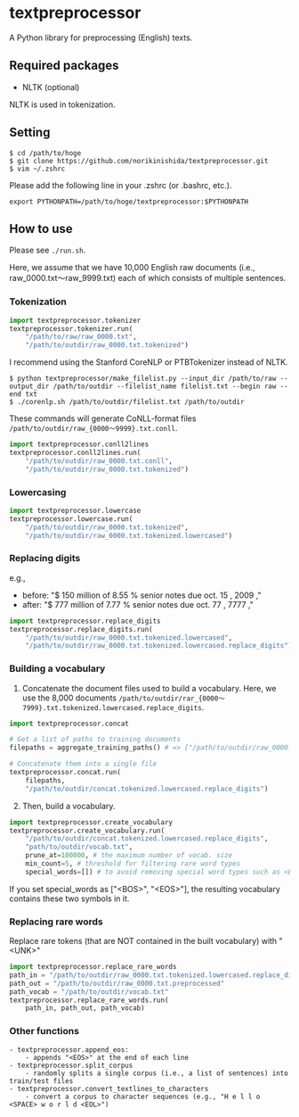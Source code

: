 # textpreprocessor

A Python library for preprocessing (English) texts.

## Required packages ##

- NLTK (optional)

NLTK is used in tokenization.

## Setting ##

```
$ cd /path/to/hoge
$ git clone https://github.com/norikinishida/textpreprocessor.git
$ vim ~/.zshrc
```

Please add the following line in your .zshrc (or .bashrc, etc.).

```
export PYTHONPATH=/path/to/hoge/textpreprocessor:$PYTHONPATH
```

## How to use ##

Please see ```./run.sh```.

Here, we assume that we have 10,000 English raw documents (i.e., raw_0000.txt〜raw_9999.txt) each of which consists of multiple sentences.

### Tokenization ###

```python
import textpreprocessor.tokenizer
textpreprocessor.tokenizer.run(
    "/path/to/raw/raw_0000.txt",
    "/path/to/outdir/raw_0000.txt.tokenized")
```

I recommend using the Stanford CoreNLP or PTBTokenizer instead of NLTK.

```
$ python textpreprocessor/make_filelist.py --input_dir /path/to/raw --output_dir /path/to/outdir --filelist_name filelist.txt --begin raw --end txt
$ ./corenlp.sh /path/to/outdir/filelist.txt /path/to/outdir
```

These commands will generate CoNLL-format files ```/path/to/outdir/raw_{0000〜9999}.txt.conll```.

```python
import textpreprocessor.conll2lines
textpreprocessor.conll2lines.run(
    "/path/to/outdir/raw_0000.txt.conll",
    "/path/to/outdir/raw_0000.txt.tokenized")
```

### Lowercasing ###

```python
import textpreprocessor.lowercase
textpreprocessor.lowercase.run(
    "/path/to/outdir/raw_0000.txt.tokenized",
    "/path/to/outdir/raw_0000.txt.tokenized.lowercased")
```

### Replacing digits ###

e.g.,
- before: "$ 150 million of 8.55 % senior notes due oct. 15 , 2009 ,"
- after:  "$ 777 million of 7.77 % senior notes due oct. 77 , 7777 ,"

```python
import textpreprocessor.replace_digits
textpreprocessor.replace_digits.run(
    "/path/to/outdir/raw_0000.txt.tokenized.lowercased",
    "/path/to/outdir/raw_0000.txt.tokenized.lowercased.replace_digits")
```

### Building a vocabulary ###

1. Concatenate the document files used to build a vocabulary. Here, we use the 8,000 documents ```/path/to/outdir/rar_{0000〜7999}.txt.tokenized.lowercased.replace_digits```.

```python
import textpreprocessor.concat

# Get a list of paths to training documents
filepaths = aggregate_training_paths() # => ["/path/to/outdir/raw_0000.txt.tokenized.lowercased.replace_digits", .., "/path/to/outdir/raw_7999.txt.tokenized.lowercased.replace_digits"]

# Concatenate them into a single file
textpreprocessor.concat.run(
    filepaths,
    "/path/to/outdir/concat.tokenized.lowercased.replace_digits")
```

2. Then, build a vocabulary.

```python
import textpreprocessor.create_vocabulary
textpreprocessor.create_vocabulary.run(
    "/path/to/outdir/concat.tokenized.lowercased.replace_digits",
    "path/to/outdir/vocab.txt",
    prune_at=100000, # the maximum number of vocab. size
    min_count=5, # threshold for filtering rare word types
    special_words=[]) # to avoid removing special word types such as <EOS>
```

If you set special_words as ["\<BOS\>", "\<EOS\>"], the resulting vocabulary contains these two symbols in it.

### Replacing rare words ###

Replace rare tokens (that are NOT contained in the built vocabulary) with "\<UNK\>"

```python
import textpreprocessor.replace_rare_words
path_in = "/path/to/outdir/raw_0000.txt.tokenized.lowercased.replace_digits"
path_out = "/path/to/outdir/raw_0000.txt.preprocessed"
path_vocab = "/path/to/outdir/vocab.txt"
textpreprocessor.replace_rare_words.run(
    path_in, path_out, path_vocab)
```

### Other functions ###
    - textpreprocessor.append_eos:
        - appends "<EOS>" at the end of each line
    - textpreprocessor.split_corpus
        - randomly splits a single corpus (i.e., a list of sentences) into train/test files
    - textpreprocessor.convert_textlines_to_characters
        - convert a corpus to character sequences (e.g., "H e l l o <SPACE> w o r l d <EOL>")

